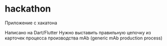 # hackathon

Приложение с хакатона

Написано на Dart/Flutter
Нужно выставить правильную цепочку из карточек процесса производства mAb (generic mAb production process)
